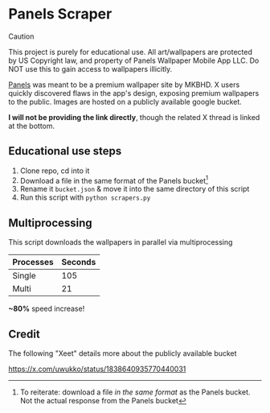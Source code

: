 # Panels Scraper

> [!CAUTION]
> This project is purely for educational use. All art/wallpapers are protected by US Copyright law, and property of Panels Wallpaper Mobile App LLC. Do NOT use this to gain access to wallpapers illicitly.

[Panels](https://panels.art) was meant to be a premium wallpaper site by MKBHD. X users quickly discovered flaws in the app's design, exposing premium wallpapers to the public. Images are hosted on a publicly available google bucket.

**I will not be providing the link directly**, though the related X thread is linked at the bottom.

## Educational use steps
1. Clone repo, cd into it
2. Download a file in the same format of the Panels bucket[^1]
3. Rename it `bucket.json` & move it into the same directory of this script
4. Run this script with `python scrapers.py`

## Multiprocessing
This script downloads the wallpapers in parallel via multiprocessing

| Processes | Seconds |
|-----------|---------|
| Single    | 105     |
| Multi     | 21      |

**~80%** speed increase!

## Credit
The following "Xeet" details more about the publicly available bucket

https://x.com/uwukko/status/1838640935770440031

[^1]: To reiterate: download a file *in the same format* as the Panels bucket. Not the actual response from the Panels bucket

